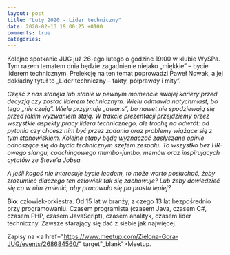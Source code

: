```yaml
---
layout: post
title: "Luty 2020 - Lider techniczny"
date: 2020-02-13 19:00:25 +0100
comments: true
categories: 
---
```


Kolejne spotkanie JUG już 26-ego lutego o godzine 19:00 w klubie WySPa. Tym razem tematem dnia będzie zagadnienie niejako „miękkie” – bycie liderem technicznym. Prelekcję na ten temat poprowadzi Paweł Nowak, a jej dokładny tytuł to „Lider techniczny – fakty, półprawdy i mity”.

<i>Część z nas stanęła lub stanie w pewnym momencie swojej kariery przed decyzją czy zostać liderem technicznym. Wielu odmawia natychmiast, bo tego „nie czują”. Wielu przyjmuje „awans”, bo nawet nie spodziewają się przed jakim wyzwaniem stają. W trakcie prezentacji przejdziemy przez wszystkie aspekty pracy lidera technicznego, ale trochę na odwrót: od pytania czy chcesz nim być przez zadania oraz problemy wiążące się z tym stanowiskiem. Kolejne etapy będą wyznaczać zasłyszane opinie odnoszące się do bycia technicznym szefem zespołu. To wszystko bez HR-owego slangu, coachingowego mumbo-jumbo, memów oraz inspirujących cytatów ze Steve’a Jobsa.

A jeśli kogoś nie interesuje bycie leadem, to może warto posłuchać, żeby zrozumieć dlaczego ten człowiek tak się zachowuje? Lub żeby dowiedzieć się co w nim zmienić, aby pracowało się po prostu lepiej?</i>

<b>Bio</b>: człowiek-orkiestra. Od 15 lat w branży, z czego 13 lat bezpośrednio przy programowaniu. Czasem programista (czasem Java, czasem C#, czasem PHP, czasem JavaScript), czasem analityk, czasem lider techniczny. Zawsze starający się dać z siebie jak najwięcej.

Zapisy na <a href="https://www.meetup.com/Zielona-Gora-JUG/events/268684560/" target"_blank">Meetup.</a>